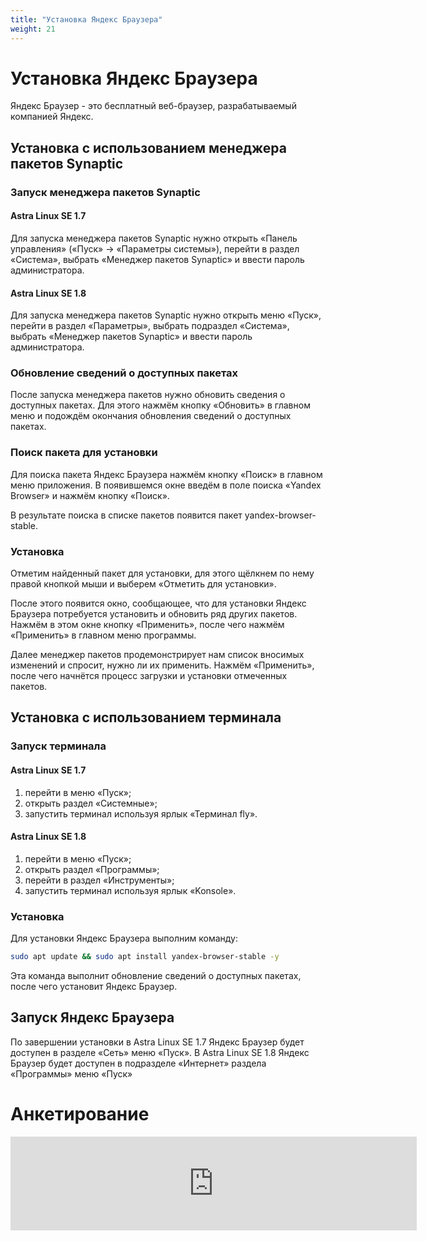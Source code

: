 ```yaml
---
title: "Установка Яндекс Браузера"
weight: 21
---
```


# Установка Яндекс Браузера

Яндекс Браузер - это бесплатный веб-браузер, разрабатываемый компанией Яндекс.

## Установка с использованием менеджера пакетов Synaptic

### Запуск менеджера пакетов Synaptic

#### Astra Linux SE 1.7

Для запуска менеджера пакетов Synaptic нужно открыть «Панель управления» («Пуск» -> «Параметры системы»), перейти в раздел «Система», выбрать «Менеджер пакетов Synaptic» и ввести пароль администратора.

#### Astra Linux SE 1.8

Для запуска менеджера пакетов Synaptic нужно открыть меню «Пуск», перейти в раздел «Параметры», выбрать подраздел «Система», выбрать «Менеджер пакетов Synaptic» и ввести пароль администратора.

### Обновление сведений о доступных пакетах

После запуска менеджера пакетов нужно обновить сведения о доступных пакетах. Для этого нажмём кнопку «Обновить» в главном меню и подождём окончания обновления сведений о доступных пакетах.

### Поиск пакета для установки

Для поиска пакета Яндекс Браузера нажмём кнопку «Поиск» в главном меню приложения. В появившемся окне введём в поле поиска «Yandex Browser» и нажмём кнопку «Поиск».

В результате поиска в списке пакетов появится пакет yandex-browser-stable.

### Установка

Отметим найденный пакет для установки, для этого щёлкнем по нему правой кнопкой мыши и выберем «Отметить для установки».

После этого появится окно, сообщающее, что для установки Яндекс Браузера потребуется установить и обновить ряд других пакетов. Нажмём в этом окне кнопку «Применить», после чего нажмём «Применить» в главном меню программы.

Далее менеджер пакетов продемонстрирует нам список вносимых изменений и спросит, нужно ли их применить. Нажмём «Применить», после чего начнётся процесс загрузки и установки отмеченных пакетов.

## Установка с использованием терминала

### Запуск терминала

#### Astra Linux SE 1.7

1. перейти в меню «Пуск»;
2. открыть раздел «Системные»;
3. запустить терминал используя ярлык «Терминал fly».


#### Astra Linux SE 1.8

1. перейти в меню «Пуск»;
2. открыть раздел «Программы»;
3. перейти в раздел «Инструменты»;
4. запустить терминал используя ярлык «Konsole».

### Установка

Для установки Яндекс Браузера выполним команду:

```bash
sudo apt update && sudo apt install yandex-browser-stable -y
```

Эта команда выполнит обновление сведений о доступных пакетах, после чего установит Яндекс Браузер.

## Запуск Яндекс Браузера

По завершении установки в Astra Linux SE 1.7 Яндекс Браузер будет доступен в разделе «Сеть» меню «Пуск». В Astra Linux SE 1.8 Яндекс Браузер будет доступен в подразделе «Интернет» раздела «Программы» меню «Пуск»

# Анкетирование

<script src="https://forms.yandex.ru/_static/embed.js"></script><iframe src="https://forms.yandex.ru/u/6852addff47e7367495a2496?iframe=1" frameborder="0" name="ya-form-6852addff47e7367495a2496" width="650"></iframe>
